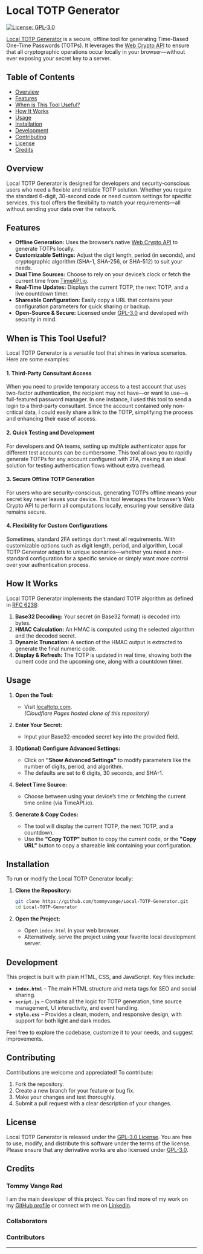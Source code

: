 
# Local TOTP Generator

[![License: GPL-3.0](https://img.shields.io/badge/License-GPLv3-blue.svg)](https://opensource.org/licenses/GPL-3.0)

[Local TOTP Generator](https://localtotp.com/) is a secure, offline tool for generating Time-Based One-Time Passwords (TOTPs). It leverages the [Web Crypto API](https://developer.mozilla.org/en-US/docs/Web/API/Web_Crypto_API) to ensure that all cryptographic operations occur locally in your browser—without ever exposing your secret key to a server.

## Table of Contents

- [Overview](#overview)
- [Features](#features)
- [When is This Tool Useful?](#when-is-this-tool-useful)
- [How It Works](#how-it-works)
- [Usage](#usage)
- [Installation](#installation)
- [Development](#development)
- [Contributing](#contributing)
- [License](#license)
- [Credits](#credits)

## Overview

Local TOTP Generator is designed for developers and security-conscious users who need a flexible and reliable TOTP solution. Whether you require the standard 6-digit, 30-second code or need custom settings for specific services, this tool offers the flexibility to match your requirements—all without sending your data over the network.

## Features

- **Offline Generation:** Uses the browser’s native [Web Crypto API](https://developer.mozilla.org/en-US/docs/Web/API/Web_Crypto_API) to generate TOTPs locally.
- **Customizable Settings:** Adjust the digit length, period (in seconds), and cryptographic algorithm (SHA-1, SHA-256, or SHA-512) to suit your needs.
- **Dual Time Sources:** Choose to rely on your device’s clock or fetch the current time from [TimeAPI.io](https://timeapi.io/).
- **Real-Time Updates:** Displays the current TOTP, the next TOTP, and a live countdown timer.
- **Shareable Configuration:** Easily copy a URL that contains your configuration parameters for quick sharing or backup.
- **Open-Source & Secure:** Licensed under [GPL-3.0](LICENSE) and developed with security in mind.

## When is This Tool Useful?
Local TOTP Generator is a versatile tool that shines in various scenarios. Here are some examples:

#### 1. Third-Party Consultant Access

When you need to provide temporary access to a test account that uses two-factor authentication, the recipient may not have—or want to use—a full-featured password manager. In one instance, I used this tool to send a login to a third-party consultant. Since the account contained only non-critical data, I could easily share a link to the TOTP, simplifying the process and enhancing their ease of access.

#### 2. Quick Testing and Development

For developers and QA teams, setting up multiple authenticator apps for different test accounts can be cumbersome. This tool allows you to rapidly generate TOTPs for any account configured with 2FA, making it an ideal solution for testing authentication flows without extra overhead.

#### 3. Secure Offline TOTP Generation

For users who are security-conscious, generating TOTPs offline means your secret key never leaves your device. This tool leverages the browser’s Web Crypto API to perform all computations locally, ensuring your sensitive data remains secure.

#### 4. Flexibility for Custom Configurations

Sometimes, standard 2FA settings don't meet all requirements. With customizable options such as digit length, period, and algorithm, Local TOTP Generator adapts to unique scenarios—whether you need a non-standard configuration for a specific service or simply want more control over your authentication process.

## How It Works

Local TOTP Generator implements the standard TOTP algorithm as defined in [RFC 6238](https://tools.ietf.org/html/rfc6238):

1. **Base32 Decoding:** Your secret (in Base32 format) is decoded into bytes.
2. **HMAC Calculation:** An HMAC is computed using the selected algorithm and the decoded secret.
3. **Dynamic Truncation:** A section of the HMAC output is extracted to generate the final numeric code.
4. **Display & Refresh:** The TOTP is updated in real time, showing both the current code and the upcoming one, along with a countdown timer.

## Usage

1. **Open the Tool:**
   - Visit [localtotp.com](https://localtotp.com/).   
     *(Cloudflare Pages hosted clone of this repository)* 

2. **Enter Your Secret:**
   - Input your Base32-encoded secret key into the provided field.

3. **(Optional) Configure Advanced Settings:**
   - Click on **"Show Advanced Settings"** to modify parameters like the number of digits, period, and algorithm.  
   - The defaults are set to 6 digits, 30 seconds, and SHA-1.

4. **Select Time Source:**
   - Choose between using your device’s time or fetching the current time online (via TimeAPI.io).

5. **Generate & Copy Codes:**
   - The tool will display the current TOTP, the next TOTP, and a countdown.
   - Use the **"Copy TOTP"** button to copy the current code, or the **"Copy URL"** button to copy a shareable link containing your configuration.

## Installation

To run or modify the Local TOTP Generator locally:

1. **Clone the Repository:**

   ```bash
   git clone https://github.com/tommyvange/Local-TOTP-Generator.git
   cd Local-TOTP-Generator
   ```
   
2.  **Open the Project:**
    -   Open `index.html` in your web browser.
    -   Alternatively, serve the project using your favorite local development server.

## Development

This project is built with plain HTML, CSS, and JavaScript. Key files include:

-   **`index.html`** – The main HTML structure and meta tags for SEO and social sharing.
-   **`script.js`** – Contains all the logic for TOTP generation, time source management, UI interactivity, and event handling.
-   **`style.css`** – Provides a clean, modern, and responsive design, with support for both light and dark modes.

Feel free to explore the codebase, customize it to your needs, and suggest improvements.

## Contributing

Contributions are welcome and appreciated! To contribute:

1.  Fork the repository.
2.  Create a new branch for your feature or bug fix.
3.  Make your changes and test thoroughly.
4.  Submit a pull request with a clear description of your changes.

## License

Local TOTP Generator is released under the [GPL-3.0 License](LICENSE). You are free to use, modify, and distribute this software under the terms of the license. Please ensure that any derivative works are also licensed under [GPL-3.0](LICENSE).


## Credits

### Tommy Vange Rød

I am the main developer of this project. You can find more of my work on my [GitHub profile](https://github.com/tommyvange) or connect with me on [LinkedIn](https://www.linkedin.com/in/tommyvange/).

### Collaborators

<!-- readme: collaborators -start -->
<!-- readme: collaborators -end -->

### Contributors

<!-- readme: contributors -start -->
<!-- readme: contributors -end -->

----------

